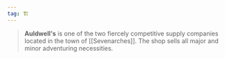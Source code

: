 ```yaml
---
tag: 🏗️
---
```

> **Auldwell's** is one of the two fiercely competitive supply companies located in the town of [[Sevenarches]]. The shop sells all major and minor adventuring necessities.







